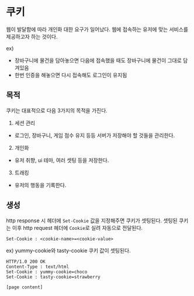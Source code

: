 # 쿠키
웹이 발달함에 따라 개인화 대한 요구가 일어났다.
웹에 접속하는 유저에 맞는 서비스를 제공하고자 하는 것이다.

ex)
- 장바구니에 물건을 담아놓으면 다음에 접속했을 때도 장바구니에 물건이 그대로 담겨있음
- 한번 인증을 해놓으면 다시 접속해도 로그인이 유지됨

## 목적
쿠키는 대표적으로 다음 3가지의 목적을 가진다.

1. 세션 관리
- 로그인, 장바구니, 게임 점수 유지 등등 서버가 저장해야 할 것들을 관리한다.

2. 개인화
- 유저 취향, ui 테마, 여러 셋팅 등을 저장한다.

3. 트래킹
- 유저의 행동을 기록한다.

## 생성
http response 시 헤더에 `Set-Cookie` 값을 지정해주면 쿠키가 셋팅된다.
셋팅된 쿠키는 이후 http request 헤더에 `Cookie`로 실려 자동으로 전달된다.

~~~
Set-Cookie : <cookie-name>=<cookie-value>
~~~

ex)
yummy-cookie와 tasty-cookie 쿠키 값이 셋팅된다.
~~~
HTTP/1.0 200 OK
Content-Type : text/html
Set-Cookie : yummy-cookie=choco
Set-Cookie : tasty-cookie=strawberry

[page content]
~~~
